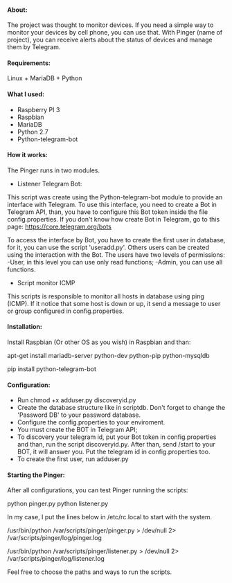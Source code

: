 #### About:

The project was thought to monitor devices. If you need a simple way to monitor your devices by cell phone, you can use that.
With Pinger (name of project), you can receive alerts about the status of devices and manage them by Telegram.

#### Requirements:

Linux + MariaDB + Python

#### What I used:

- Raspberry PI 3
- Raspbian
- MariaDB
- Python 2.7
- Python-telegram-bot

#### How it works:

The Pinger runs in two modules.

- Listener Telegram Bot:

This script was create using the Python-telegram-bot module to provide an interface with Telegram. 
To use this interface, you need to create a Bot in Telegram API, than, you have to configure this Bot token inside the file config.properties. If you don't know how create Bot in Telegram, go to this page: https://core.telegram.org/bots

To access the interface by Bot, you have to create the first user in database, for it, you can use the script 'useradd.py'. Others users can be created using the interaction with the Bot.
The users have two levels of permissions:
	-User, in this level you can use only read functions;
	-Admin, you can use all functions.

- Script monitor ICMP

This scripts is responsible to monitor all hosts in database using ping (ICMP). If it notice that some host is down or up, it send a message to user or group configured in config.properties.

#### Installation:

Install Raspbian (Or other OS as you wish) in Raspbian and than:

apt-get install mariadb-server python-dev python-pip python-mysqldb

pip install python-telegram-bot

#### Configuration:

- Run chmod +x adduser.py discoveryid.py
- Create the database structure like in scriptdb. Don't forget to change the 'Password DB' to your password database.
- Configure the config.properties to your enviroment.
- You must create the BOT in Telegram API;
- To discovery your telegram id, put your Bot token in config.properties and than, run the script discoveryid.py. After than, send /start to your BOT, it will answer you. Put the telegram id in config.properties too.
- To create the first user, run adduser.py

#### Starting the Pinger:

After all configurations, you can test Pinger running the scripts:

python pinger.py
python listener.py

In my case, I put the lines below in /etc/rc.local to start with the system.

/usr/bin/python /var/scripts/pinger/pinger.py > /dev/null 2> /var/scripts/pinger/log/pinger.log

/usr/bin/python /var/scripts/pinger/listener.py > /dev/null 2> /var/scripts/pinger/log/listener.log

Feel free to choose the paths and ways to run the scripts.
